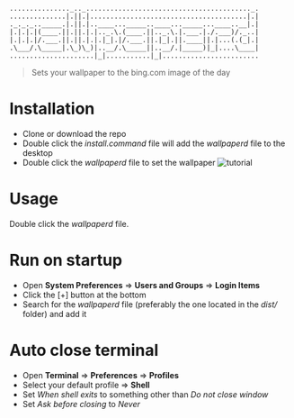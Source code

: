 ```
..............._.._........................................._.
..............|.||.|.......................................|.|  
._._._.._____.|.||.|..____..._____..____..._____...____..__|.|  
|.|.|.|(____.||.||.|.|.._.\.(____.||.._.\.|.___.|./.___)/._..|  
|.|.|.|/.___.||.||.|.|.|_|.|/.___.||.|_|.||.____||.|...(.(_|.|  
.\___/.\_____|.\_)\_)|..__/.\_____||..__/.|_____)|_|....\____|  
.....................|_|...........|_|........................ 
``` 
>Sets your wallpaper to the bing.com image of the day

# Installation
* Clone or download the repo
* Double click the *install.command* file will add the *wallpaperd* file to the desktop
* Double click the *wallpaperd* file to set the wallpaper
![tutorial](tutorial.gif)

# Usage
Double click the *wallpaperd* file.  

# Run on startup
* Open **System Preferences** => **Users and Groups** => **Login Items**
* Click the [+] button at the bottom
* Search for the *wallpaperd* file (preferably the one located in the *dist/* folder) and add it

# Auto close terminal
* Open **Terminal** => **Preferences** => **Profiles**
* Select your default profile => **Shell**
* Set *When shell exits* to something other than *Do not close window*
* Set *Ask before closing* to *Never*



